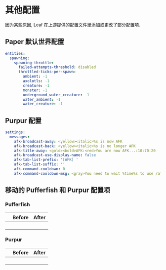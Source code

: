 # 其他配置

因为某些原因, Leaf 在上游提供的配置文件里添加或更改了部分配置项.

## Paper 默认世界配置

```yaml title="paper-world-defaults.yml"
entities:
  spawning:
    spawning-throttle:
      failed-attempts-threshold: disabled
      throttled-ticks-per-spawn:
        ambient: -1
        axolotls: -1
        creature: -1
        monster: -1
        underground_water_creature: -1
        water_ambient: -1
        water_creature: -1
```

## Purpur 配置
```yaml title="purpur.yml"
settings:
  messages:
    afk-broadcast-away: <yellow><italic>%s is now AFK
    afk-broadcast-back: <yellow><italic>%s is no longer AFK
    afk-title-away: <gold><bold>AFK:<red>You are now AFK...:10:70:20
    afk-broadcast-use-display-name: false
    afk-tab-list-prefix: '[AFK] '
    afk-tab-list-suffix: ''
    afk-command-cooldown: 0
    afk-command-cooldown-msg: <gray>You need to wait %time%s to use /afk.
```

## 移动的 Pufferfish 和 Purpur 配置项

### Pufferfish
|     | Before | After |
|-----|--------|-------|
|     |        |       |
|     |        |       |
|     |        |       |
|     |        |       |

### Purpur
|     | Before | After |
|-----|--------|-------|
|     |        |       |
|     |        |       |
|     |        |       |
|     |        |       |
